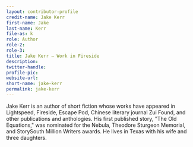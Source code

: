 ```yaml
---
layout: contributor-profile
credit-name: Jake Kerr
first-name: Jake
last-name: Kerr
file-as: k
role: Author
role-2:
role-3:
title: Jake Kerr — Work in Fireside
description:
twitter-handle:
profile-pic:
website-url:
short-name: jake-kerr
permalink: jake-kerr
---
```


Jake Kerr is an author of short fiction whose works have appeared in Lightspeed, Fireside, Escape Pod, Chinese literary journal Zui Found, and other publications and anthologies. His first published story, "The Old Equations," was nominated for the Nebula, Theodore Sturgeon Memorial, and StorySouth Million Writers awards. He lives in Texas with his wife and three daughters.
